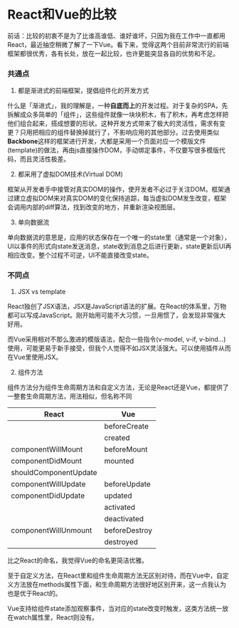 # React和Vue的比较

前话：比较的初衷不是为了比谁高谁低、谁好谁坏，只因为我在工作中一直都用React，最近抽空稍微了解了一下Vue。看下来，觉得这两个目前非常流行的前端框架都很优秀，各有长处，放在一起比较，也许更能突显各自的优势和不足。

### 共通点

1. 都是渐进式的前端框架，提倡组件化的开发方式

什么是「渐进式」，我的理解是，一种**自底而上**的开发过程。对于复杂的SPA，先拆解成众多简单的「组件」，这些组件就像一块块积木，有了积木，再考虑怎样把他们组合起来，搭成想要的形状。这种开发方式带来了极大的灵活性，需求有变更？只用把相应的组件替换掉就行了，不影响应用的其他部分。过去使用类似**Backbone**这样的框架进行开发，大都是采用一个页面对应一个模版文件(template)的做法，再由js直接操作DOM，手动绑定事件，不仅要写很多模版代码，而且灵活性极差。

2. 都采用了虚拟DOM技术(Virtual DOM)

框架从开发者手中接管对真实DOM的操作，使开发者不必过于关注DOM。框架通过建立虚拟DOM来对真实DOM的变化保持追踪，每当虚拟DOM发生改变，框架会调用内部的diff算法，找到改变的地方，并重新渲染视图层。

3. 单向数据流

单向数据流的意思是，应用的状态保存在一个唯一的state里（通常是一个对象），UI以事件的形式向state发送消息，state收到消息之后进行更新，state更新后UI再相应改变。整个过程不可逆，UI不能直接改变state。

### 不同点

1. JSX vs template

React独创了JSX语法，JSX是JavaScript语法的扩展。在React的体系里，万物都可以写成JavaScript。刚开始用可能不大习惯，一旦用惯了，会发现非常强大好用。

而Vue采用相对不那么激进的模版语法，配合一些指令(v-model, v-if, v-bind...)使用，可能更易于新手接受，但我个人觉得不如JSX灵活强大。可以使用插件从而在Vue里使用JSX。

2. 组件方法

组件方法分为组件生命周期方法和自定义方法，无论是React还是Vue，都提供了一整套生命周期方法，用法相似，但名称不同

| React | Vue |
| ----- | --- |
| | beforeCreate |
| | created |
| componentWillMount | beforeMount |
| componentDidMount | mounted |
| shouldComponentUpdate |  |
| componentWillUpdate | beforeUpdate |
| componentDidUpdate | updated |
| | activated |
| | deactivated |
| componentWillUnmount | beforeDestroy |
| | destroyed |

比之React的命名，我觉得Vue的命名更简洁优雅。

至于自定义方法，在React里和组件生命周期方法无区别对待，而在Vue中，自定义方法放在methods属性下面，和生命周期方法很好地区别开来，这一点我认为也是优于React的。

Vue支持给组件state添加观察事件，当对应的state改变时触发，这类方法统一放在watch属性里，React则没有。

